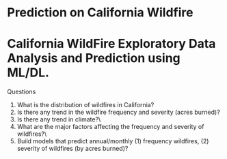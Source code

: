 # Prediction on California Wildfire
# California WildFire Exploratory Data Analysis and Prediction using ML/DL.

Questions
1. What is the distribution of wildfires in California?
2. Is there any trend in the wildfire frequency and severity (acres burned)?
3. Is there any trend in climate?\\
4. What are the major factors affecting the frequency and severity of wildfires?\\
5. Build models that predict annual/monthly (1) frequency wildfires, (2) severity of wildfires (by acres burned)?

